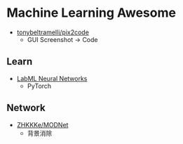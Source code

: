 # Machine Learning Awesome

- [tonybeltramelli/pix2code](https://github.com/tonybeltramelli/pix2code)
  - GUI Screenshot -> Code

## Learn

- [LabML Neural Networks](https://nn.labml.ai/)
  - PyTorch

## Network

- [ZHKKKe/MODNet](https://github.com/ZHKKKe/MODNet)
  - 背景消除
